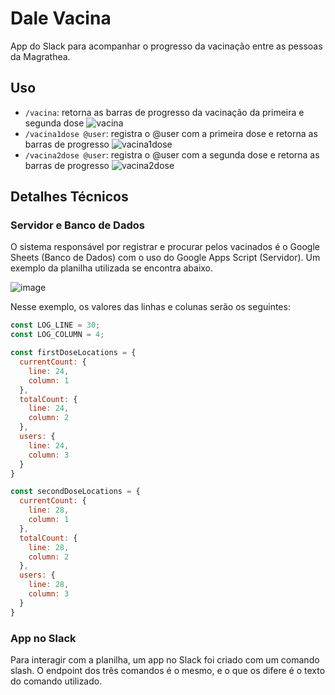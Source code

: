 # Dale Vacina

App do Slack para acompanhar o progresso da vacinação entre as pessoas da Magrathea.

## Uso

- `/vacina`: retorna as barras de progresso da vacinação da primeira e segunda dose
  ![vacina](https://user-images.githubusercontent.com/21130697/129917407-fafb7487-08f3-4cfc-b184-11a5f962b447.png)
- `/vacina1dose @user`: registra o @user com a primeira dose e retorna as barras de progresso
  ![vacina1dose](https://user-images.githubusercontent.com/21130697/129917420-9b9477d5-3179-481b-8fa2-adba4d6c5922.png)
- `/vacina2dose @user`: registra o @user com a segunda dose e retorna as barras de progresso 
  ![vacina2dose](https://user-images.githubusercontent.com/21130697/129917430-205bbd2e-99d0-4a66-bd4d-dfa153f793cb.png)


## Detalhes Técnicos

### Servidor e Banco de Dados
O sistema responsável por registrar e procurar pelos vacinados é o Google Sheets (Banco de Dados) com o uso do Google Apps Script (Servidor). Um exemplo da planilha utilizada se encontra abaixo.

![image](https://user-images.githubusercontent.com/21130697/129918337-c2906f88-f95b-47f6-b6f7-47ed53d45a26.png)

Nesse exemplo, os valores das linhas e colunas serão os seguintes:

```js
const LOG_LINE = 30;
const LOG_COLUMN = 4;

const firstDoseLocations = {
  currentCount: {
    line: 24,
    column: 1 
  },
  totalCount: {
    line: 24,
    column: 2 
  },
  users: {
    line: 24,
    column: 3
  }
}

const secondDoseLocations = {
  currentCount: {
    line: 28,
    column: 1 
  },
  totalCount: {
    line: 28,
    column: 2 
  },
  users: {
    line: 28,
    column: 3
  }
}
```

### App no Slack

Para interagir com a planilha, um app no Slack foi criado com um comando slash. O endpoint dos três comandos é o mesmo, e o que os difere é o texto do comando utilizado.
